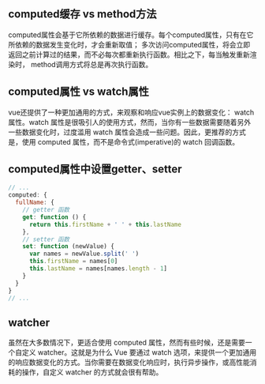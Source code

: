 ## computed缓存 vs method方法  
computed属性会基于它所依赖的数据进行缓存。每个computed属性，只有在它所依赖的数据发生变化时，才会重新取值；
多次访问computed属性，将会立即返回之前计算过的结果，而不必每次都重新执行函数。相比之下，每当触发重新渲染时，
method调用方式将总是再次执行函数。
## computed属性 vs watch属性
vue还提供了一种更加通用的方式，来观察和响应vue实例上的数据变化： watch属性。watch 属性是很吸引人的使用方式，然而，当你有一些数据需要随着另外一些数据变化时，过度滥用 watch 属性会造成一些问题。因此，更推荐的方式是，使用 computed 属性，而不是命令式(imperative)的 watch 回调函数。
## computed属性中设置getter、setter
```js
// ...
computed: {
  fullName: {
    // getter 函数
    get: function () {
      return this.firstName + ' ' + this.lastName
    },
    // setter 函数
    set: function (newValue) {
      var names = newValue.split(' ')
      this.firstName = names[0]
      this.lastName = names[names.length - 1]
    }
  }
}
// ...
```
## watcher
  虽然在大多数情况下，更适合使用 computed 属性，然而有些时候，还是需要一个自定义 watcher。这就是为什么 Vue 要通过 watch 选项，来提供一个更加通用的响应数据变化的方式。当你需要在数据变化响应时，执行异步操作，或高性能消耗的操作，自定义 watcher 的方式就会很有帮助。